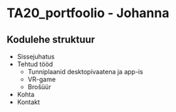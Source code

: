  # TA20_portfoolio - Johanna
## Kodulehe struktuur
- Sissejuhatus 
- Tehtud tööd
  - Tunniplaanid desktopivaatena ja app-is 
  - VR-game
  - Brošüür
- Kohta
- Kontakt
